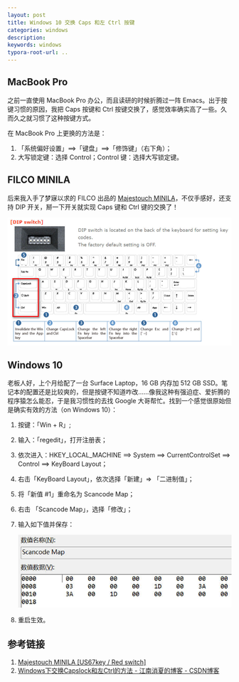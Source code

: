 ```yaml
---
layout: post
title: Windows 10 交换 Caps 和左 Ctrl 按键
categories: windows
description: 
keywords: windows
typora-root-url: ..
---
```


## MacBook Pro

之前一直使用 MacBook Pro 办公，而且读研的时候折腾过一阵 Emacs。出于按键习惯的原因，我把 Caps 按键和 Ctrl 按键交换了，感觉效率确实高了一些。久而久之就习惯了这种按键方式。

在 MacBook Pro 上更换的方法是：

1. 「系统偏好设置」==>「键盘」==>「修饰键」（右下角）；
2. 大写锁定键：选择 Control；Control 键：选择大写锁定键。

## FILCO MINILA

后来我入手了梦寐以求的 FILCO 出品的 [Majestouch MINILA](https://item.jd.com/3376782.html)，不仅手感好，还支持 DIP 开关，掰一下开关就实现 Caps 键和 Ctrl 键的交换了！

![filco_minila_dip](/assets/images/2018-11-16_filco_minila_dip.jpg)

## Windows 10

老板人好，上个月给配了一台 Surface Laptop，16 GB 内存加 512 GB SSD。笔记本的配置还是比较爽的，但是按键不知道咋改……像我这种有强迫症、爱折腾的程序猿怎么能忍，于是我习惯性的去找 Google 大哥帮忙。找到一个感觉很原始但是确实有效的方法（on Windows 10）：

1. 按键：「Win + R」;

2. 输入：「regedit」，打开注册表；

3. 依次进入：HKEY_LOCAL_MACHINE ==> System ==> CurrentControlSet ==> Control ==> KeyBoard Layout；

4. 右击「KeyBoard Layout」，依次选择「新建」=> 「二进制值」；

5. 将「新值 #1」重命名为 Scancode Map；

6. 右击 「Scancode Map」，选择「修改」；

7. 输入如下值并保存：

   ![Scancode Map](/assets/images/2018-11-14_scancode_map.jpg)

8. 重启生效。

## 参考链接

1. [Majestouch MINILA [US67key / Red switch]](http://www.diatec.co.jp/en/det.php?prod_c=1323)
2. [Windows下交换Capslock和左Ctrl的方法 - 江南消夏的博客 - CSDN博客](https://blog.csdn.net/Frankchen0130/article/details/53136814)